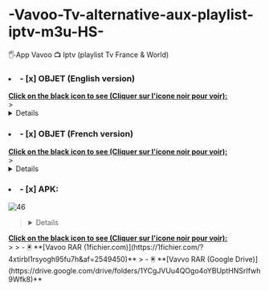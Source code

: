 # -Vavoo-Tv-alternative-aux-playlist-iptv-m3u-HS-
🖐️App Vavoo 📺 Iptv  (playlist Tv France &amp; World)

></details>
### <li>- [x] OBJET (English version) </li>
<summary><b><u>Click on the black icon to see (Cliquer sur l'icone noir pour voir):</u></b></summary>
><details>
> 👆This app is an IPTV available for Android. You can see all the channels 🇨🇵 French etc.,
> Only Films and series are in German, but other content such as video plugins are available.
> It also allows you to access content from various other sources (called Bundles).
>
> To activate it, simply extract the RAR file and read the instructions in the txt file to insert the URL
>and added the French translation plugin (links below).
  
![vavoo1](https://github.com/victore447/-Vavoo-Tv-alternative-aux-playlist-iptv-m3u-HS-/assets/48101775/c82e76c5-4f45-4432-a703-c8ab5a4dd15f)
![vavoo](https://github.com/victore447/-Vavoo-Tv-alternative-aux-playlist-iptv-m3u-HS-/assets/48101775/dbed617f-378c-435e-b5ee-5893dd2ac4cf)


></details>
### <li>- [x] OBJET (French version) </li>
<summary><b><u>Click on the black icon to see (Cliquer sur l'icone noir pour voir):</u></b></summary>
><details>
> 👆 Cette applis est une IPTV disponible pour Android.Vous pouvez voir toutes les chaintes 🇨🇵 Francaise etc.., 
> Seul les Films et series sont en langue allemande,mais d'autres contenus comme des plugins videos sont disponibles.
> Il vous permet également d'accéder au contenu de diverses autres sources (appelées Bundles).
>
> Pour l'activer il vous suffit d'extraire le fichier RAR et lire les instructions du fichier txt pour inserer l'Url
> et ajouté le plugin de traduction en francais (liens ci-dessous). 
  
![vavoo1](https://github.com/victore447/-Vavoo-Tv-alternative-aux-playlist-iptv-m3u-HS-/assets/48101775/c82e76c5-4f45-4432-a703-c8ab5a4dd15f)
![vavoo](https://github.com/victore447/-Vavoo-Tv-alternative-aux-playlist-iptv-m3u-HS-/assets/48101775/dbed617f-378c-435e-b5ee-5893dd2ac4cf)

></details>
### <li>- [x] APK: </li>
![46](https://github.com/victore447/FilmsSeriesStrmdanskodi/assets/48101775/caa9e727-800b-4827-a780-9684462ccf19)
><details>
  <summary><b><u>Click on the black icon to see (Cliquer sur l'icone noir pour voir):</u></b></summary>
>  
> - 🖲️ **[Vavoo RAR (1fichier.com)](https://1fichier.com/?4xtirbl1rsyogh95fu7h&af=2549450)**
> - 🖲️ **[Vavvo RAR (Google Drive)](https://drive.google.com/drive/folders/1YCgJVUu4QOgo4oYBUptHNSrIfwh9Wfk8)**




